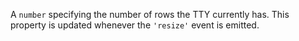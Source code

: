<!-- YAML
added: v0.7.7
-->

A `number` specifying the number of rows the TTY currently has. This property
is updated whenever the `'resize'` event is emitted.


